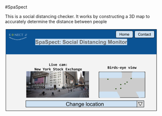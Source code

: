#SpaSpect

This is a social distancing checker. It works by constructing a 3D map to accurately determine the distance between people

![web app pic](pic.png)
